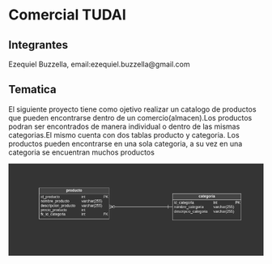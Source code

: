 <h1>Comercial TUDAI</h1>
<h2>Integrantes</h2>
<p>Ezequiel Buzzella, email:ezequiel.buzzella@gmail.com</p>
<h2>Tematica</h2>
<p>El siguiente proyecto tiene como ojetivo realizar un catalogo de productos que pueden encontrarse dentro de un
comercio(almacen).Los productos podran ser encontrados de manera individual o dentro de las mismas categorias.El mismo cuenta con dos
tablas producto y categoria.
Los productos pueden encontrarse en una sola categoria, a su vez en una categoria se encuentran muchos productos</p>
<img src="img/image.png">

